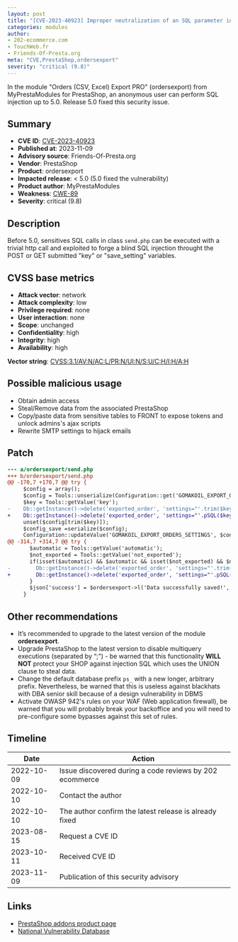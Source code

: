 ```yaml
---
layout: post
title: "[CVE-2023-40923] Improper neutralization of an SQL parameter in MyPrestaModules - Orders (CSV, Excel) Export PRO module for PrestaShop"
categories: modules
author:
- 202-ecommerce.com
- TouchWeb.fr
- Friends-Of-Presta.org
meta: "CVE,PrestaShop,ordersexport"
severity: "critical (9.8)"
---
```


In the module "Orders (CSV, Excel) Export PRO" (ordersexport) from MyPrestaModules for PrestaShop, an anonymous user can perform SQL injection up to 5.0. Release 5.0 fixed this security issue.

## Summary

* **CVE ID**: [CVE-2023-40923](https://cve.mitre.org/cgi-bin/cvename.cgi?name=CVE-2023-40923)
* **Published at**: 2023-11-09
* **Advisory source**: Friends-Of-Presta.org
* **Vendor**: PrestaShop
* **Product**: ordersexport
* **Impacted release**: < 5.0 (5.0 fixed the vulnerability)
* **Product author**: MyPrestaModules
* **Weakness**: [CWE-89](https://cwe.mitre.org/data/definitions/89.html)
* **Severity**: critical (9.8)

## Description

Before 5.0, sensitives SQL calls in class `send.php` can be executed with a trivial http call and exploited to forge a blind SQL injection throught the POST or GET submitted "key" or "save_setting" variables.


## CVSS base metrics

* **Attack vector**: network
* **Attack complexity**: low
* **Privilege required**: none
* **User interaction**: none
* **Scope**: unchanged
* **Confidentiality**: high
* **Integrity**: high
* **Availability**: high

**Vector string**: [CVSS:3.1/AV:N/AC:L/PR:N/UI:N/S:U/C:H/I:H/A:H](https://nvd.nist.gov/vuln-metrics/cvss/v3-calculator?vector=AV:N/AC:L/PR:N/UI:N/S:U/C:H/I:H/A:H)

## Possible malicious usage

* Obtain admin access
* Steal/Remove data from the associated PrestaShop
* Copy/paste data from sensitive tables to FRONT to expose tokens and unlock admins's ajax scripts
* Rewrite SMTP settings to hijack emails

## Patch

```diff
--- a/ordersexport/send.php
+++ b/ordersexport/send.php
@@ -170,7 +170,7 @@ try {
     $config = array();
     $config = Tools::unserialize(Configuration::get('GOMAKOIL_EXPORT_ORDERS_SETTINGS','', $default_shop_group_id, $default_shop_id));
     $key = Tools::getValue('key');
-    Db::getInstance()->delete('exported_order', 'settings="'.trim($key).'"');
+    Db::getInstance()->delete('exported_order', 'settings="'.pSQL($key).'"');
     unset($config[trim($key)]);
     $config_save =serialize($config);
     Configuration::updateValue('GOMAKOIL_EXPORT_ORDERS_SETTINGS', $config_save, false, $default_shop_group_id, $default_shop_id);
@@ -314,7 +314,7 @@ try {
       $automatic = Tools::getValue('automatic');
       $not_exported = Tools::getValue('not_exported');
       if(isset($automatic) && $automatic && isset($not_exported) && $not_exported ){
-        Db::getInstance()->delete('exported_order', 'settings="'.trim(Tools::getValue('save_setting')).'"');
+        Db::getInstance()->delete('exported_order', 'settings="'.pSQL(Tools::getValue('save_setting')).'"');
       }
       $json['success'] = $ordersexport->l('Data successfully saved!', 'send');
     }
```

## Other recommendations

* It’s recommended to upgrade to the latest version of the module **ordersexport**.
* Upgrade PrestaShop to the latest version to disable multiquery executions (separated by “;”) - be warned that this functionality **WILL NOT** protect your SHOP against injection SQL which uses the UNION clause to steal data.
* Change the default database prefix `ps_` with a new longer, arbitrary prefix. Nevertheless, be warned that this is useless against blackhats with DBA senior skill because of a design vulnerability in DBMS
* Activate OWASP 942's rules on your WAF (Web application firewall), be warned that you will probably break your backoffice and you will need to pre-configure some bypasses against this set of rules.


## Timeline

| Date | Action |
|--|--|
| 2022-10-09 | Issue discovered during a code reviews by 202 ecommerce |
| 2022-10-10 | Contact the author |
| 2022-10-10 | The author confirm the latest release is already fixed |
| 2023-08-15 | Request a CVE ID |
| 2023-10-11 | Received CVE ID |
| 2023-11-09 | Publication of this security advisory |

## Links

* [PrestaShop addons product page](https://addons.prestashop.com/en/data-import-export/17596-orders-csv-excel-export-pro.html)
* [National Vulnerability Database](https://cve.mitre.org/cgi-bin/cvename.cgi?name=CVE-2023-40923)

